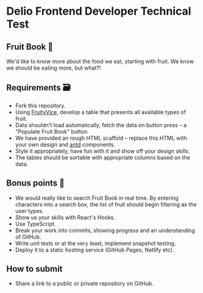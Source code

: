 # Delio Frontend Developer Technical Test

## Fruit Book 🍇

We'd like to know more about the food we eat, starting with fruit. We know we should be eating more, but what?!

## Requirements 🗃️

- Fork this repository.
- Using [FruityVice](https://www.fruityvice.com), develop a table that presents all available types of fruit.
- Data shouldn't load automatically, fetch the data on button press – a "Populate Fruit Book" button.
- We have provided an rough HTML scaffold – replace this HTML with your own design and [antd](https://ant.design/) components.
- Style it appropriately, have fun with it and show off your design skills.
- The tables should be sortable with appropriate columns based on the data.

## Bonus points 🥇

- We would really like to search Fruit Book in real time. By entering characters into a search box, the list of fruit should begin filtering as the user types.
- Show us your skills with React's Hooks.
- Use TypeScript.
- Break your work into commits, showing progress and an understanding of GitHub.
- Write unit tests or at the very least, implement snapshot testing.
- Deploy it to a static hosting service (GitHub Pages, Netlify etc).

## How to submit

- Share a link to a public or private repository on GitHub.
